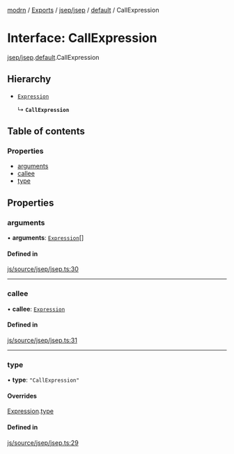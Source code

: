 [modrn](../README.md) / [Exports](../modules.md) / [jsep/jsep](../modules/jsep_jsep.md) / [default](../modules/jsep_jsep.default.md) / CallExpression

# Interface: CallExpression

[jsep/jsep](../modules/jsep_jsep.md).[default](../modules/jsep_jsep.default.md).CallExpression

## Hierarchy

- [`Expression`](jsep_jsep.default.Expression.md)

  ↳ **`CallExpression`**

## Table of contents

### Properties

- [arguments](jsep_jsep.default.CallExpression.md#arguments)
- [callee](jsep_jsep.default.CallExpression.md#callee)
- [type](jsep_jsep.default.CallExpression.md#type)

## Properties

### arguments

• **arguments**: [`Expression`](jsep_jsep.default.Expression.md)[]

#### Defined in

[js/source/jsep/jsep.ts:30](https://github.com/alexbfr/modrn/blob/e23b9e9/modrn.ts/js/source/jsep/jsep.ts#L30)

___

### callee

• **callee**: [`Expression`](jsep_jsep.default.Expression.md)

#### Defined in

[js/source/jsep/jsep.ts:31](https://github.com/alexbfr/modrn/blob/e23b9e9/modrn.ts/js/source/jsep/jsep.ts#L31)

___

### type

• **type**: ``"CallExpression"``

#### Overrides

[Expression](jsep_jsep.default.Expression.md).[type](jsep_jsep.default.Expression.md#type)

#### Defined in

[js/source/jsep/jsep.ts:29](https://github.com/alexbfr/modrn/blob/e23b9e9/modrn.ts/js/source/jsep/jsep.ts#L29)
